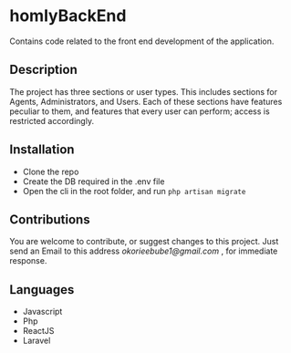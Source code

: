 # homlyBackEnd
Contains code related to the front end development of the application.

## Description
The project has three sections or user types. 
This includes sections  for Agents, Administrators, and Users. 
Each of these sections have features peculiar to them, and features that every user can perform; 
access is restricted accordingly.

## Installation
* Clone the repo
* Create the DB required in the .env file
* Open the cli in the root folder, and run
`php artisan migrate`

## Contributions
You are welcome to contribute, or suggest changes to this project. Just send an Email to this address _okorieebube1@gmail.com_ , for immediate response.

## Languages
* Javascript
* Php
* ReactJS
* Laravel


